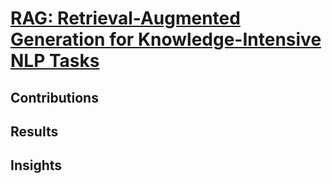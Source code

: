 # [RAG: Retrieval-Augmented Generation for Knowledge-Intensive NLP Tasks](https://arxiv.org/abs/2005.11401)

## Contributions

## Results

## Insights